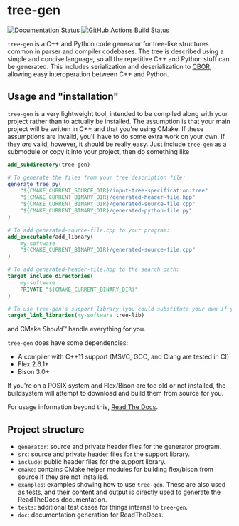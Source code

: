 # tree-gen

[![Documentation Status](https://readthedocs.org/projects/tree-gen/badge/?version=latest)](https://tree-gen.readthedocs.io/en/latest)
[![GitHub Actions Build Status](https://github.com/QuTech-Delft/tree-gen/workflows/Test/badge.svg)](https://github.com/qutech-delft/tree-gen/actions)

`tree-gen` is a C++ and Python code generator for tree-like structures common in parser and compiler codebases.
The tree is described using a simple and concise language, so all the repetitive C++ and Python stuff can be generated.
This includes serialization and deserialization to [CBOR](https://cbor.io/),
allowing easy interoperation between C++ and Python.

## Usage and "installation"

`tree-gen` is a very lightweight tool,
intended to be compiled along with your project rather than to actually be installed.
The assumption is that your main project will be written in C++ and that you're using CMake.
If these assumptions are invalid, you'll have to do some extra work on your own. If they *are* valid,
however, it should be really easy.
Just include `tree-gen` as a submodule or copy it into your project, then do something like

```cmake
add_subdirectory(tree-gen)

# To generate the files from your tree description file:
generate_tree_py(
    "${CMAKE_CURRENT_SOURCE_DIR}/input-tree-specification.tree"
    "${CMAKE_CURRENT_BINARY_DIR}/generated-header-file.hpp"
    "${CMAKE_CURRENT_BINARY_DIR}/generated-source-file.cpp"
    "${CMAKE_CURRENT_BINARY_DIR}/generated-python-file.py"
)

# To add generated-source-file.cpp to your program:
add_executable/add_library(
    my-software
    "${CMAKE_CURRENT_BINARY_DIR}/generated-source-file.cpp"
)

# To add generated-header-file.hpp to the search path:
target_include_directories(
    my-software
    PRIVATE "${CMAKE_CURRENT_BINARY_DIR}"
)

# To use tree-gen's support library (you could substitute your own if you feel up to the task):
target_link_libraries(my-software tree-lib)
```

and CMake *Should*™ handle everything for you.

`tree-gen` does have some dependencies:

 - A compiler with C++11 support (MSVC, GCC, and Clang are tested in CI)
 - Flex 2.6.1+
 - Bison 3.0+

If you're on a POSIX system and Flex/Bison are too old or not installed,
the buildsystem will attempt to download and build them from source for you.

For usage information beyond this, [Read The Docs](https://tree-gen.readthedocs.io/).

## Project structure

 - `generator`: source and private header files for the generator program.
 - `src`: source and private header files for the support library.
 - `include`: public header files for the support library.
 - `cmake`: contains CMake helper modules for building flex/bison from source
   if they are not installed.
 - `examples`: examples showing how to use `tree-gen`. These are also used as
   tests, and their content and output is directly used to generate the
   ReadTheDocs documentation.
 - `tests`: additional test cases for things internal to `tree-gen`.
 - `doc`: documentation generation for ReadTheDocs.
